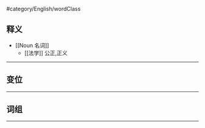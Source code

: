 #category/English/wordClass 
## 释义  
- [[Noun 名词]] 
	- [[法学]] 公正,正义  



---

## 变位  


---

## 词组  


---

